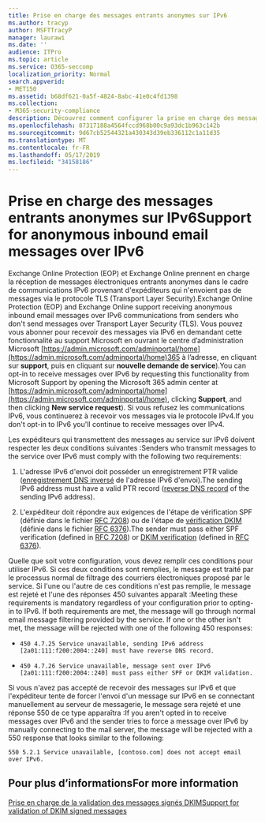 ```yaml
---
title: Prise en charge des messages entrants anonymes sur IPv6
ms.author: tracyp
author: MSFTTracyP
manager: laurawi
ms.date: ''
audience: ITPro
ms.topic: article
ms.service: O365-seccomp
localization_priority: Normal
search.appverid:
- MET150
ms.assetid: b68df621-0a5f-4824-8abc-41e0c4fd1398
ms.collection:
- M365-security-compliance
description: Découvrez comment configurer la prise en charge des messages anonymes provenant de sources IPv6 pour Exchange Online Protection et Exchange Online.
ms.openlocfilehash: 87317188a4564fccd968b00c9a93dc1b963c142b
ms.sourcegitcommit: 9d67cb52544321a430343d39eb336112c1a11d35
ms.translationtype: MT
ms.contentlocale: fr-FR
ms.lasthandoff: 05/17/2019
ms.locfileid: "34158186"
---
```

# <a name="support-for-anonymous-inbound-email-messages-over-ipv6"></a><span data-ttu-id="cb7cc-103">Prise en charge des messages entrants anonymes sur IPv6</span><span class="sxs-lookup"><span data-stu-id="cb7cc-103">Support for anonymous inbound email messages over IPv6</span></span>

<span data-ttu-id="cb7cc-104">Exchange Online Protection (EOP) et Exchange Online prennent en charge la réception de messages électroniques entrants anonymes dans le cadre de communications IPv6 provenant d'expéditeurs qui n'envoient pas de messages via le protocole TLS (Transport Layer Security).</span><span class="sxs-lookup"><span data-stu-id="cb7cc-104">Exchange Online Protection (EOP) and Exchange Online support receiving anonymous inbound email messages over IPv6 communications from senders who don't send messages over Transport Layer Security (TLS).</span></span> <span data-ttu-id="cb7cc-105">Vous pouvez vous abonner pour recevoir des messages via IPv6 en demandant cette fonctionnalité au support Microsoft en ouvrant le centre d’administration Microsoft [https://admin.microsoft.com/adminportal/home](https://admin.microsoft.com/adminportal/home)365 à l’adresse, en cliquant sur **support**, puis en cliquant sur **nouvelle demande de service**).</span><span class="sxs-lookup"><span data-stu-id="cb7cc-105">You can opt-in to receive messages over IPv6 by requesting this functionality from Microsoft Support by opening the Microsoft 365 admin center at [https://admin.microsoft.com/adminportal/home](https://admin.microsoft.com/adminportal/home), clicking **Support**, and then clicking **New service request**).</span></span> <span data-ttu-id="cb7cc-106">Si vous refusez les communications IPv6, vous continuerez à recevoir vos messages via le protocole IPv4.</span><span class="sxs-lookup"><span data-stu-id="cb7cc-106">If you don't opt-in to IPv6 you'll continue to receive messages over IPv4.</span></span>
  
<span data-ttu-id="cb7cc-107">Les expéditeurs qui transmettent des messages au service sur IPv6 doivent respecter les deux conditions suivantes :</span><span class="sxs-lookup"><span data-stu-id="cb7cc-107">Senders who transmit messages to the service over IPv6 must comply with the following two requirements:</span></span>
  
1. <span data-ttu-id="cb7cc-108">L'adresse IPv6 d'envoi doit posséder un enregistrement PTR valide ([enregistrement DNS inversé](https://en.wikipedia.org/wiki/Reverse_DNS_lookup) de l'adresse IPv6 d'envoi).</span><span class="sxs-lookup"><span data-stu-id="cb7cc-108">The sending IPv6 address must have a valid PTR record ([reverse DNS record](https://en.wikipedia.org/wiki/Reverse_DNS_lookup) of the sending IPv6 address).</span></span> 
    
2. <span data-ttu-id="cb7cc-109">L'expéditeur doit répondre aux exigences de l'étape de vérification SPF (définie dans le fichier [RFC 7208](https://tools.ietf.org/html/rfc7208)) ou de l'étape de [vérification DKIM](http://dkim.org/) (définie dans le fichier [RFC 6376](https://www.rfc-editor.org/rfc/rfc6376.txt)).</span><span class="sxs-lookup"><span data-stu-id="cb7cc-109">The sender must pass either SPF verification (defined in [RFC 7208](https://tools.ietf.org/html/rfc7208)) or [DKIM verification](http://dkim.org/) (defined in [RFC 6376](https://www.rfc-editor.org/rfc/rfc6376.txt)).</span></span>
    
<span data-ttu-id="cb7cc-p102">Quelle que soit votre configuration, vous devez remplir ces conditions pour utiliser IPv6. Si ces deux conditions sont remplies, le message est traité par le processus normal de filtrage des courriers électroniques proposé par le service. Si l'une ou l'autre de ces conditions n'est pas remplie, le message est rejeté et l'une des réponses 450 suivantes apparaît :</span><span class="sxs-lookup"><span data-stu-id="cb7cc-p102">Meeting these requirements is mandatory regardless of your configuration prior to opting-in to IPv6. If both requirements are met, the message will go through normal email message filtering provided by the service. If one or the other isn't met, the message will be rejected with one of the following 450 responses:</span></span>
  
-  `450 4.7.25 Service unavailable, sending IPv6 address [2a01:111:f200:2004::240] must have reverse DNS record.`
    
-  `450 4.7.26 Service unavailable, message sent over IPv6 [2a01:111:f200:2004::240] must pass either SPF or DKIM validation.`
    
<span data-ttu-id="cb7cc-113">Si vous n'avez pas accepté de recevoir des messages sur IPv6 et que l'expéditeur tente de forcer l'envoi d'un message sur IPv6 en se connectant manuellement au serveur de messagerie, le message sera rejeté et une réponse 550 de ce type apparaîtra :</span><span class="sxs-lookup"><span data-stu-id="cb7cc-113">If you aren't opted in to receive messages over IPv6 and the sender tries to force a message over IPv6 by manually connecting to the mail server, the message will be rejected with a 550 response that looks similar to the following:</span></span>
  
 `550 5.2.1 Service unavailable, [contoso.com] does not accept email over IPv6.`
  
## <a name="for-more-information"></a><span data-ttu-id="cb7cc-114">Pour plus d’informations</span><span class="sxs-lookup"><span data-stu-id="cb7cc-114">For more information</span></span>

[<span data-ttu-id="cb7cc-115">Prise en charge de la validation des messages signés DKIM</span><span class="sxs-lookup"><span data-stu-id="cb7cc-115">Support for validation of DKIM signed messages</span></span>](support-for-validation-of-dkim-signed-messages.md)
  

